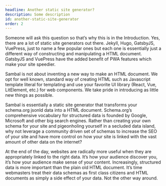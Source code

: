 ```yaml
---
headline: Another static site generator?
description: Some description
id: another-static-site-generator
order: 2
---
```

Someone will ask this question so that’s why this is in the Introduction.  Yes, there are a lot of static site generators out there.  Jekyll, Hugo, GatsbyJS, VuePress, just to name a few popular ones but each one is essentially just a different way of constructing and manipulating a HTML document.  GatsbyJS and VuePress have the added benefit of PWA features which make your site speedier.

Sambal is not about inventing a new way to make an HTML document.  We opt for well known, standard way of creating HTML such as Javascript template literal for templating and use your favorite UI library (React, Vue, LitElement, etc.) for web components.  We take pride in introducing as little new things as possible.  

Sambal is essentially a static site generator that transforms your schema.org jsonld data into a HTML document. Schema.org’s comprehensive vocabulary for structured data is founded by Google, Microsoft and other big search engines.  Rather than creating your own schema for your site and pigeonholing yourself in a secluded data island, why not leverage a community driven set of schemas to increase the SEO of your site and have more control on how your site is linked with the vast amount of other data on the internet? 

At the end of the day, websites are radically more useful when they are appropriately linked to the right data.  It’s how your audience discover you, it’s how your audience make sense of your content.  Increasingly, structured data is more important than the plain old HTML document.  It’s time webmasters treat their data schemas as first class citizens and HTML documents as simply a side effect of your data.  Not the other way around.

